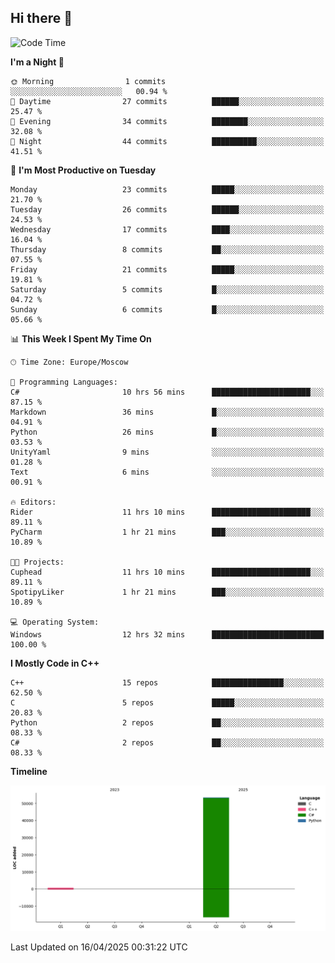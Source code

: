 ## Hi there 👋

<!--
**wxrstvrsn/wxrstvrsn** is a ✨ _special_ ✨ repository because its `README.md` (this file) appears on your GitHub profile.

Here are some ideas to get you started:

- 🔭 I’m currently working on ...
- 🌱 I’m currently learning ...
- 👯 I’m looking to collaborate on ...
- 🤔 I’m looking for help with ...
- 💬 Ask me about ...
- 📫 How to reach me: ...
- 😄 Pronouns: ...
- ⚡ Fun fact: ...
-->
<!--START_SECTION:waka-->
![Code Time](http://img.shields.io/badge/Code%20Time-14%20hrs%2048%20mins-blue)

**I'm a Night 🦉** 

```text
🌞 Morning                1 commits           ░░░░░░░░░░░░░░░░░░░░░░░░░   00.94 % 
🌆 Daytime                27 commits          ██████░░░░░░░░░░░░░░░░░░░   25.47 % 
🌃 Evening                34 commits          ████████░░░░░░░░░░░░░░░░░   32.08 % 
🌙 Night                  44 commits          ██████████░░░░░░░░░░░░░░░   41.51 % 
```
📅 **I'm Most Productive on Tuesday** 

```text
Monday                   23 commits          █████░░░░░░░░░░░░░░░░░░░░   21.70 % 
Tuesday                  26 commits          ██████░░░░░░░░░░░░░░░░░░░   24.53 % 
Wednesday                17 commits          ████░░░░░░░░░░░░░░░░░░░░░   16.04 % 
Thursday                 8 commits           ██░░░░░░░░░░░░░░░░░░░░░░░   07.55 % 
Friday                   21 commits          █████░░░░░░░░░░░░░░░░░░░░   19.81 % 
Saturday                 5 commits           █░░░░░░░░░░░░░░░░░░░░░░░░   04.72 % 
Sunday                   6 commits           █░░░░░░░░░░░░░░░░░░░░░░░░   05.66 % 
```


📊 **This Week I Spent My Time On** 

```text
🕑︎ Time Zone: Europe/Moscow

💬 Programming Languages: 
C#                       10 hrs 56 mins      ██████████████████████░░░   87.15 % 
Markdown                 36 mins             █░░░░░░░░░░░░░░░░░░░░░░░░   04.91 % 
Python                   26 mins             █░░░░░░░░░░░░░░░░░░░░░░░░   03.53 % 
UnityYaml                9 mins              ░░░░░░░░░░░░░░░░░░░░░░░░░   01.28 % 
Text                     6 mins              ░░░░░░░░░░░░░░░░░░░░░░░░░   00.91 % 

🔥 Editors: 
Rider                    11 hrs 10 mins      ██████████████████████░░░   89.11 % 
PyCharm                  1 hr 21 mins        ███░░░░░░░░░░░░░░░░░░░░░░   10.89 % 

🐱‍💻 Projects: 
Cuphead                  11 hrs 10 mins      ██████████████████████░░░   89.11 % 
SpotipyLiker             1 hr 21 mins        ███░░░░░░░░░░░░░░░░░░░░░░   10.89 % 

💻 Operating System: 
Windows                  12 hrs 32 mins      █████████████████████████   100.00 % 
```

**I Mostly Code in C++** 

```text
C++                      15 repos            ████████████████░░░░░░░░░   62.50 % 
C                        5 repos             █████░░░░░░░░░░░░░░░░░░░░   20.83 % 
Python                   2 repos             ██░░░░░░░░░░░░░░░░░░░░░░░   08.33 % 
C#                       2 repos             ██░░░░░░░░░░░░░░░░░░░░░░░   08.33 % 
```



**Timeline**

![Lines of Code chart](https://raw.githubusercontent.com/wxrstvrsn/wxrstvrsn/main/assets/bar_graph.png)


 Last Updated on 16/04/2025 00:31:22 UTC
<!--END_SECTION:waka-->
